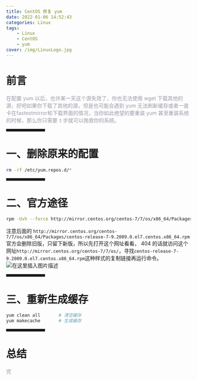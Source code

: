 ```yaml
---
title: CentOS 修复 yum
date: 2022-01-06 14:52:43
categories: Linux
tags:
    - Linux
    - CentOS
    - yum
cover: /img/LinuxLogo.jpg
---
```

# 前言

<font color=#999AAA >在配置 yum 以后，也许某一天这个源失效了，你也无法使用 wget 下载其他的源，好吧如果你下载了其他的源，但是也可能会遇到 yum 无法刷新缓存或者一直卡在fastestmirror和下载界面的情况，当你如此绝望的要重装 yum 甚至重装系统的时候，那么你只需要 `3` 步就可以挽救你的系统。</font>

<hr style=" border:solid; width:100px; height:1px;" color=#000000 size=1">


# 一、删除原来的配置

```bash
rm -rf /etc/yum.repos.d/*
```
<hr style=" border:solid; width:100px; height:1px;" color=#000000 size=1">

# 二、官方途径

```bash
rpm -Uvh --force http://mirror.centos.org/centos-7/7/os/x86_64/Packages/centos-release-7-9.2009.0.el7.centos.x86_64.rpm
```

注意后面的 `http://mirror.centos.org/centos-7/7/os/x86_64/Packages/centos-release-7-9.2009.0.el7.centos.x86_64.rpm` 官方会删除旧版，只留下新版，所以先打开这个网址看看， 404 的话就访问这个网址`http://mirror.centos.org/centos-7/7/os/`，寻找`centos-release-7-9.2009.0.el7.centos.x86_64.rpm`这种样式的复制链接再运行命令。
![在这里插入图片描述](https://img-blog.csdnimg.cn/14883d3b6f704df2828f1c6c15162aff.png?x-oss-process=image/watermark,type_d3F5LXplbmhlaQ,shadow_50,text_Q1NETiBA57mB5Y2O5bC95aS05ruh5piv5q6H,size_20,color_FFFFFF,t_70,g_se,x_16)
<hr style=" border:solid; width:100px; height:1px;" color=#000000 size=1">

#  三、重新生成缓存

```bash
yum clean all		# 清空缓存 
yum makecache		# 生成缓存
```


<hr style=" border:solid; width:100px; height:1px;" color=#000000 size=1">

# 总结
<font color=#999AAA >完
